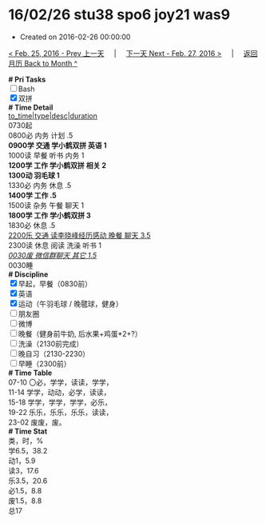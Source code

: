 # 16/02/26 stu38 spo6 joy21 was9

- Created on 2016-02-26 00:00:00

[< Feb. 25, 2016 - Prev 上一天](/lifelogs/2016/02/d25.md) &nbsp; &nbsp; | &nbsp; &nbsp; [下一天 Next - Feb. 27, 2016 >](/lifelogs/2016/02/d27.md) &nbsp; &nbsp; |  &nbsp; &nbsp; [返回月历 Back to Month ^](/lifelogs/2016/02/index.md)
<br/><div><b># Pri Tasks</b></div><div><input type="checkbox"/>Bash</div><div><input checked="true" type="checkbox"/>双拼</div><div><b># Time Detail</b></div><div><u>to_time|type|desc|duration</u></div><div>0730起</div><div>0800必 内务 计划 .5</div><div><b>0900学 交通 学小鹤双拼 英语 1</b></div><div>1000读 早餐 听书 内务 1</div><div><b>1200学 工作 学小鹤双拼 相关 2</b></div><div><b>1300动 羽毛球 1</b></div><div>1330必 内务 休息 .5</div><div><b>1400学 工作 .5</b></div><div>1500读 杂务 午餐 聊天 1</div><div><b>1800学 工作 学小鹤双拼 3</b></div><div>1830必 休息 .5</div><div><u>2200乐 交通 读李晓峰经历感动 晚餐 聊天 3.5</u></div><div>2300读 休息 阅读 洗澡 听书 1</div><div><u><i>0030废 微信群聊天 其它 1.5</i></u></div><div>0030睡</div><div><b># Discipline</b></div><div><input checked="true" type="checkbox"/>早起，早餐（0830前）</div><div><input checked="true" type="checkbox"/>英语</div><div><input checked="true" type="checkbox"/>运动（午羽毛球 / 晚毽球，健身）</div><div><input type="checkbox"/>朋友圈</div><div><input type="checkbox"/>微博</div><div><input type="checkbox"/>晚餐（健身前牛奶, 后水果+鸡蛋*2+?）</div><div><input type="checkbox"/>洗澡（2130前完成）</div><div><input type="checkbox"/>晚自习（2130-2230）</div><div><input type="checkbox"/>早睡（2300前）</div><div><b># Time Table</b></div><div>07-10 〇必，学学，读读，学学，</div><div>11-14 学学，动动，必学，读读，</div><div>15-18 学学，学学，学学，必乐，</div><div>19-22 乐乐，乐乐，乐乐，读读，</div><div>23-02 废废，废。</div><div><b># Time Stat</b></div><div>类，时，%</div><div>学6.5，38.2</div><div>动1，5.9</div><div>读3，17.6</div><div>乐3.5，20.6</div><div>必1.5，8.8</div><div>废1.5，8.8</div><div>总17</div>

